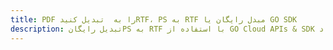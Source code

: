 ---title: PDF را به  تبدیل کنیدRTF، PS به RTF مبدل رایگان یا GO SDKdescription: تبدیل رایگانPS به RTF با استفاده از GO Cloud APIs & SDK همچنین اسناد PDF را در Cloud ایجاد، ویرایش و رندر کنید.---